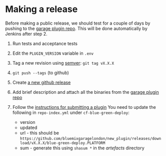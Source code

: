 # Making a release

Before making a public release, we should test for a couple of days by pushing
to the [garage plugin repo](https://garage-cf-plugins.eu-gb.mybluemix.net/list).
This will be done automatically by Jenkins after step 2.

1. Run tests and acceptance tests

1. Edit the `PLUGIN_VERSION` variable in `.env`

1. Tag a new revision using [semver](http://semver.org): `git tag vX.X.X`

1. `git push --tags` (to github)

1. Create [a new github release](https://github.com/bluemixgaragelondon/cf-blue-green-deploy/releases/new)

1. Add brief description and attach all the binaries from the [garage plugin repo](https://garage-cf-plugins.eu-gb.mybluemix.net/list)

1. Follow the [instructions for submitting a plugin](https://github.com/cloudfoundry-incubator/cli-plugin-repo#submitting-plugins)
You need to update the following in `repo-index.yml` under `cf-blue-green-deploy`:

   * version
   * updated
   * url - this should be `https://github.com/bluemixgaragelondon/new_plugin/releases/download/vX.X.X/blue-green-deploy.PLATFORM`
   * sum - generate this using `shasum *` in the _artefacts_ directory
